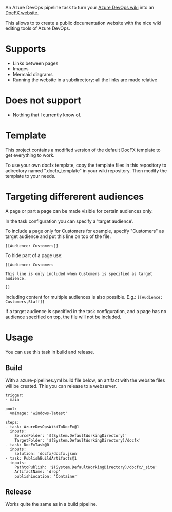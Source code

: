 An Azure DevOps pipeline task to turn your [Azure DevOps wiki](https://docs.microsoft.com/en-us/azure/devops/project/wiki/wiki-create-repo) into an [DocFX website](https://dotnet.github.io/docfx/).

This allows to to create a public documentation website with the nice wiki editing tools of Azure DevOps. 

# Supports

- Links between pages
- Images
- Mermaid diagrams
- Running the website in a subdirectory: all the links are made relative

# Does not support

- Nothing that I currently know of.

# Template

This project contains a modified version of the default DocFX template to get everything to work. 

To use your own docfx template, copy the template files in this repository to adirectory named ".docfx_template" in your wiki repository. Then modify the template to your needs. 

# Targeting differerent audiences

A page or part a page can be made visible for certain audiences only.

In the task configuration you can specify a 'target audience'.

To include a page only for Customers for example, specify "Customers" as target audience and put this line on top of the file.

```
[[Audience: Customers]]
```

To hide part of a page use:

```
[[Audience: Customers

This line is only included when Customers is specified as target audience.

]]
```

Including content for multiple audiences is also possible. E.g.: `[[Audience: Customers,Staff]]`

If a target audience is specified in the task configuration, and a page has no audience specified on top, the file will not be included.

# Usage

You can use this task in build and release.

## Build 

With a azure-pipelines.yml build file below, an artifact with the website files will be created. 
This you can release to a webserver.

```
trigger:
- main

pool: 
  vmImage: 'windows-latest'

steps:
- task: AzureDevOpsWikiToDocFx@1
  inputs:
    SourceFolder: '$(System.DefaultWorkingDirectory)'
    TargetFolder: '$(System.DefaultWorkingDirectory)/docfx'
- task: DocFxTask@0
  inputs:
    solution: 'docfx/docfx.json'
- task: PublishBuildArtifacts@1
  inputs:
    PathtoPublish: '$(System.DefaultWorkingDirectory)/docfx/_site'
    ArtifactName: 'drop'
    publishLocation: 'Container'
```

## Release

Works quite the same as in a build pipeline.